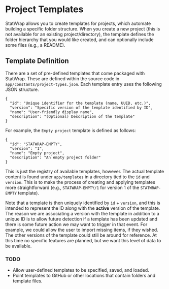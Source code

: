 # Project Templates

StatWrap allows you to create templates for projects, which automate building a specific folder structure. When you create a new project (this is not available for an existing project/directory), the template defines the folder hierarchy that you would like created, and can optionally include some files (e.g., a README).

## Template Definition

There are a set of pre-defined templates that come packaged with StatWrap. These are defined within the source code in `app/constants/project-types.json`. Each template entry uses the following JSON structure.

```
{
  "id": "Unique identifier for the template (name, UUID, etc.)",
  "version": "Specific version of the template identified by ID",
  "name": "User-friendly display name",
  "description": "(Optional) Description of the template"
}
```

For example, the `Empty project` template is defined as follows:

```
{
  "id": "STATWRAP-EMPTY",
  "version": "1",
  "name": "Empty project",
  "description": "An empty project folder"
}
```

This is just the registry of available templates, however. The actual template content is found under `app/templates` in a directory tied to the `id` and `version`. This is to make the process of creating and applying templates more straightforward (e.g., `STATWRAP-EMPTY/1` for version 1 of the `STATWRAP-EMPTY` template).

Note that a template is then uniquely identified by `id` + `version`, and this is intended to represent the ID along with the **active** version of the template. The reason we are associating a version with the template in addition to a unique ID is to allow future detection if a template has been updated and there is some future action we may want to trigger in that event. For example, we could allow the user to import missing items, if they wished. The other versions of the template could still be around for reference. At this time no specific features are planned, but we want this level of data to be available.

### TODO

- Allow user-defined templates to be specified, saved, and loaded.
- Point templates to GitHub or other locations that contain folders and template files.
